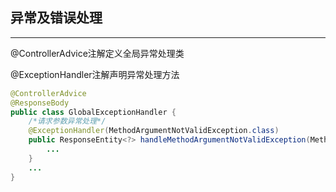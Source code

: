 ## 异常及错误处理
-----

@ControllerAdvice注解定义全局异常处理类

@ExceptionHandler注解声明异常处理方法

```java
@ControllerAdvice
@ResponseBody
public class GlobalExceptionHandler {
    /*请求参数异常处理*/
    @ExceptionHandler(MethodArgumentNotValidException.class)
    public ResponseEntity<?> handleMethodArgumentNotValidException(MethodArgumentNotValidException ex,HttpServletRequest request){
        ...
    }
    ...
}
```
